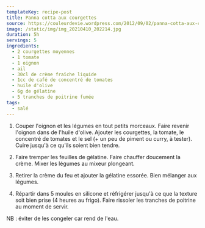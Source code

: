 ```yaml
---
templateKey: recipe-post
title: Panna cotta aux courgettes
source: https://couleurdevie.wordpress.com/2012/09/02/panna-cotta-aux-courgettes/
image: /static/img/img_20210410_202214.jpg
duration: 5h
servings: 5
ingredients:
  - 2 courgettes moyennes
  - 1 tomate
  - 1 oignon
  - ail
  - 30cl de crème fraîche liquide
  - 1cc de café de concentré de tomates
  - huile d'olive
  - 6g de gélatine
  - 5 tranches de poitrine fumée
tags:
  - salé
---
```

1. Couper l'oignon et les légumes en tout petits morceaux. Faire revenir l'oignon dans de l'huile d'olive. Ajouter les courgettes, la tomate, le concentré de tomates et le sel (+ un peu de piment ou curry, à tester). Cuire jusqu'à ce qu'ils soient bien tendre.

3. Faire tremper les feuilles de gélatine. Faire chauffer doucement la crème. Mixer les légumes au mixeur plongeant.

4. Retirer la crème du feu et ajouter la gélatine essorée. Bien mélanger aux légumes.

5. Répartir dans 5 moules en silicone et réfrigérer jusqu'à ce que la texture soit bien prise (4 heures au frigo). Faire rissoler les tranches de poitrine au moment de servir.

NB : éviter de les congeler car rend de l'eau.